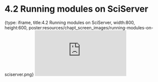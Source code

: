 # 4.2 Running modules on SciServer
 
{type: iframe, title:4.2 Running modules on SciServer, width:800, height:600, poster:resources/chapt_screen_images/running-modules-on-sciserver.png}
![](https://sayumiyork.github.io/c-moor-ottr-generic/running-modules-on-sciserver.html)
 

 
